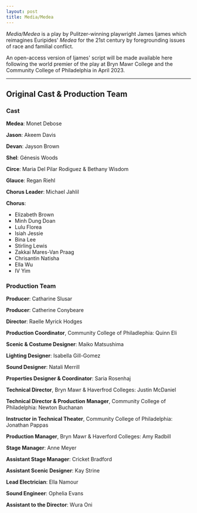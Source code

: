 ```yaml
---
layout: post
title: Media/Medea
---
```


*Media/Medea* is a play by Pulitzer-winning playwright James Ijames which reimagines Euripides' *Medea* for the 21st century by foregrounding issues of race and familial conflict. 

An open-access version of Ijames' script will be made available here following the world premier of the play at Bryn Mawr College and the Community College of Philadelphia in April 2023. 

---

## Original Cast & Production Team

### Cast
**Medea**:  Monet Debose

**Jason**: Akeem Davis

**Devan**: Jayson Brown

**Shel**: Génesis Woods

**Circe**: Maria Del Pilar Rodiguez & Bethany Wisdom

**Glauce**: Regan Riehl

**Chorus Leader**: Michael Jahlil

**Chorus**:
- Elizabeth Brown
- Minh Dung Doan
- Lulu Florea
- Isiah Jessie
- Bina Lee
- Stirling Lewis
- Zakkai Mares-Van Praag
- Chrisantin Natisha
- Ella Wu
- IV Yim

### Production Team
**Producer**: Catharine Slusar

**Producer**: Catherine Conybeare

**Director**: Raelle Myrick Hodges

**Production Coordinator**, Community College of Philadlephia: Quinn Eli

**Scenic & Costume Designer**: Maiko Matsushima

**Lighting Designer**: Isabella Gill-Gomez

**Sound Designer**: Natali Merrill

**Properties Designer & Coordinator**: Saria Rosenhaj

**Technical Director**, Bryn Mawr & Haverfrod Colleges: Justin McDaniel

**Technical Director & Production Manager**, Community College of Philadelphia: Newton Buchanan

**Instructor in Technical Theater**, Community College of Philadelphia: Jonathan Pappas

**Production Manager**, Bryn Mawr & Haverford Colleges: Amy Radbill

**Stage Manager**: Anne Meyer

**Assistant Stage Manager**: Cricket Bradford

**Assistant Scenic Designer**: Kay Strine

**Lead Electrician**: Ella Namour

**Sound Engineer**: Ophelia Evans

**Assistant to the Director**: Wura Oni

